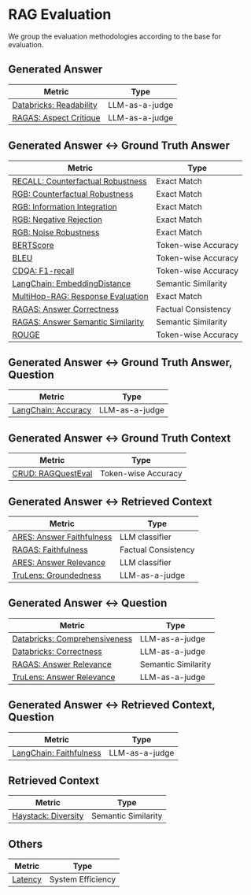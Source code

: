 # RAG Evaluation
We group the evaluation methodologies according to the base for evaluation.

## Generated Answer
| Metric | Type |
| ------ | ---- |
| [Databricks: Readability](notes/additional_requirement/Databricks_readability.md) | LLM-as-a-judge |
| [RAGAS: Aspect Critique](notes/additional_requirement/RAGAS_aspect-critique.md) | LLM-as-a-judge |

## Generated Answer <-> Ground Truth Answer
| Metric | Type |
| ------ | ---- |
| [RECALL: Counterfactual Robustness](notes/additional_requirement/RECALL_counterfactual-robustness.md) | Exact Match |
| [RGB: Counterfactual Robustness](notes/additional_requirement/RGB_counterfactual-robustness.md) | Exact Match |
| [RGB: Information Integration](notes/additional_requirement/RGB_information-integration.md) | Exact Match |
| [RGB: Negative Rejection](notes/additional_requirement/RGB_negative-rejection.md) | Exact Match |
| [RGB: Noise Robustness](notes/additional_requirement/RGB_noise-robustness.md) | Exact Match |
| [BERTScore](notes/generation/BERTScore.md) | Token-wise Accuracy |
| [BLEU](notes/generation/BLEU.md) | Token-wise Accuracy |
| [CDQA: F1-recall](notes/generation/CDQA_F1-recall.md) | Token-wise Accuracy |
| [LangChain: EmbeddingDistance](notes/generation/LangChain_embedding-distance.md) | Semantic Similarity |
| [MultiHop-RAG: Response Evaluation](notes/generation/MultiHop-RAG_response-evaluation.md) | Exact Match |
| [RAGAS: Answer Correctness](notes/generation/RAGAS_answer-correctness.md) | Factual Consistency |
| [RAGAS: Answer Semantic Similarity](notes/generation/RAGAS_answer-semantic-similarity.md) | Semantic Similarity |
| [ROUGE](notes/generation/ROUGE.md) | Token-wise Accuracy |


## Generated Answer <-> Ground Truth Answer, Question
| Metric | Type |
| ------ | ---- |
| [LangChain: Accuracy](notes/generation/LangChain_accuracy.md) | LLM-as-a-judge |


## Generated Answer <-> Ground Truth Context
| Metric | Type |
| ------ | ---- |
| [CRUD: RAGQuestEval](notes/generation/CRUD_RAGQuestEval.md) | Token-wise Accuracy |


## Generated Answer <-> Retrieved Context
| Metric | Type |
| ------ | ---- |
| [ARES: Answer Faithfulness](notes/generation/ARES_answer-faithfulness.md) | LLM classifier |
| [RAGAS: Faithfulness](notes/generation/RAGAS_faithfulness.md) | Factual Consistency |
| [ARES: Answer Relevance](notes/generation/ARES_answer-relevance.md) | LLM classifier |
| [TruLens: Groundedness](notes/generation/TruLens_groundedness.md) | LLM-as-a-judge |

## Generated Answer <-> Question
| Metric | Type |
| ------ | ---- |
| [Databricks: Comprehensiveness](notes/generation/Databricks_comprehensiveness.md) | LLM-as-a-judge |
| [Databricks: Correctness](notes/generation/Databricks_correctness.md) | LLM-as-a-judge |
| [RAGAS: Answer Relevance](notes/generation/RAGAS_answer-relevance.md) | Semantic Similarity |
| [TruLens: Answer Relevance](notes/generation/TruLens_answer-relevance.md) | LLM-as-a-judge |

## Generated Answer <-> Retrieved Context, Question
| Metric | Type |
| ------ | ---- |
| [LangChain: Faithfulness](notes/generation/LangChain_faithfulness.md) | LLM-as-a-judge |

## Retrieved Context
| Metric | Type |
| ------ | ---- |
| [Haystack: Diversity](notes/additional_requirement/Haystack_diversity.md) | Semantic Similarity |

## Others
| Metric | Type |
| ------ | ---- |
| [Latency](notes/additional_requirement/latency.md) | System Efficiency |
